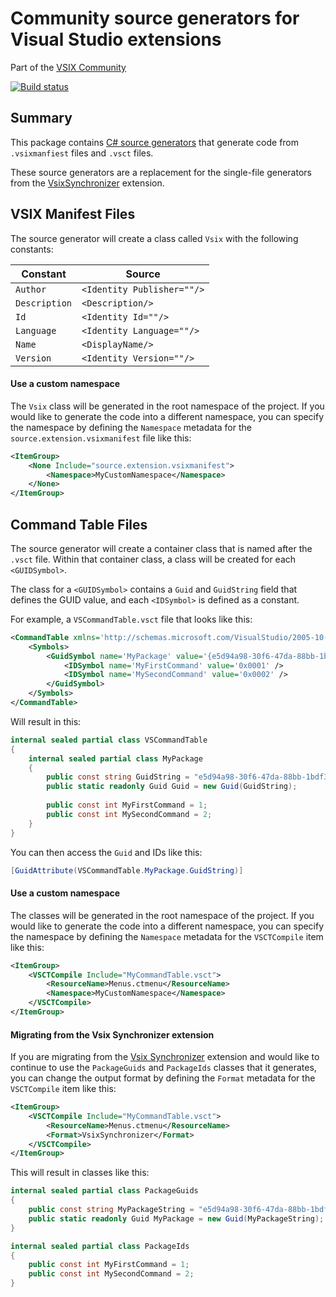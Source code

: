 # Community source generators for Visual Studio extensions

Part of the [VSIX Community](https://github.com/VsixCommunity)

[![Build status](https://ci.appveyor.com/api/projects/status/6y2vim0h3c9nvlxk?svg=true)](https://ci.appveyor.com/project/madskristensen/community-visualstudio-sourcegenerators)

## Summary

This package contains [C# source generators](https://docs.microsoft.com/en-us/dotnet/csharp/roslyn-sdk/source-generators-overview) that generate code from `.vsixmanfiest` files and `.vsct` files.

These source generators are a replacement for the single-file generators from the [VsixSynchronizer](https://github.com/madskristensen/VsixSynchronizer) extension.

## VSIX Manifest Files

The source generator will create a class called `Vsix` with the following constants:

|Constant     |Source                      |
|-------------|----------------------------|
|`Author`     | `<Identity Publisher=""/>`|
|`Description`| `<Description/>`          |
|`Id`         | `<Identity Id=""/>`       |
|`Language`   | `<Identity Language=""/>` |
|`Name`       | `<DisplayName/>`          |
|`Version`    | `<Identity Version=""/>`  |

#### Use a custom namespace

The `Vsix` class will be generated in the root namespace of the project. If you would like to generate the code into a different namespace, you can specify the namespace by defining the `Namespace` metadata for the `source.extension.vsixmanifest` file like this:

```xml
<ItemGroup>
    <None Include="source.extension.vsixmanifest">
        <Namespace>MyCustomNamespace</Namespace>
    </None>
</ItemGroup>
```

## Command Table Files

The source generator will create a container class that is named after the `.vsct` file. Within that container class, a class will be created for each `<GUIDSymbol>`.

The class for a `<GUIDSymbol>` contains a `Guid` and `GuidString` field that defines the GUID value, and each `<IDSymbol>` is defined as a constant.

For example, a `VSCommandTable.vsct` file that looks like this:

```xml
<CommandTable xmlns='http://schemas.microsoft.com/VisualStudio/2005-10-18/CommandTable' xmlns:xs='http://www.w3.org/2001/XMLSchema'>
    <Symbols>
        <GuidSymbol name='MyPackage' value='{e5d94a98-30f6-47da-88bb-1bdf3b4157ff}'>
            <IDSymbol name='MyFirstCommand' value='0x0001' />
            <IDSymbol name='MySecondCommand' value='0x0002' />
        </GuidSymbol>
    </Symbols>
</CommandTable>
```

Will result in this:

```csharp
internal sealed partial class VSCommandTable
{
    internal sealed partial class MyPackage
    {
        public const string GuidString = "e5d94a98-30f6-47da-88bb-1bdf3b4157ff";
        public static readonly Guid Guid = new Guid(GuidString);
    
        public const int MyFirstCommand = 1;
        public const int MySecondCommand = 2;
    }
}
```

You can then access the `Guid` and IDs like this:

```csharp
[GuidAttribute(VSCommandTable.MyPackage.GuidString)]
```

#### Use a custom namespace

The classes will be generated in the root namespace of the project. If you would like to generate the code into a different namespace, you can specify the namespace by defining the `Namespace` metadata for the `VSCTCompile` item like this:

```xml
<ItemGroup>
    <VSCTCompile Include="MyCommandTable.vsct">
        <ResourceName>Menus.ctmenu</ResourceName>
        <Namespace>MyCustomNamespace</Namespace>
    </VSCTCompile>
</ItemGroup>
```

#### Migrating from the Vsix Synchronizer extension

If you are migrating from the [Vsix Synchronizer](https://github.com/madskristensen/VsixSynchronizer) extension and would like to continue to use the `PackageGuids` and `PackageIds` classes that it generates, you can change the output format by defining the `Format` metadata for the `VSCTCompile` item like this:

```xml
<ItemGroup>
    <VSCTCompile Include="MyCommandTable.vsct">
        <ResourceName>Menus.ctmenu</ResourceName>
        <Format>VsixSynchronizer</Format>
    </VSCTCompile>
</ItemGroup>
```

This will result in classes like this:

```csharp
internal sealed partial class PackageGuids
{
    public const string MyPackageString = "e5d94a98-30f6-47da-88bb-1bdf3b4157ff";
    public static readonly Guid MyPackage = new Guid(MyPackageString);
}

internal sealed partial class PackageIds
{
    public const int MyFirstCommand = 1;
    public const int MySecondCommand = 2;
}
```
